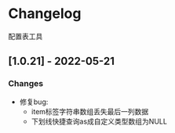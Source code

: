 # Changelog
配置表工具

## [1.0.21] - 2022-05-21
### Changes
- 修复bug:
  - item标签字符串数组丢失最后一列数据
  - 下划线快捷查询as成自定义类型数组为NULL

